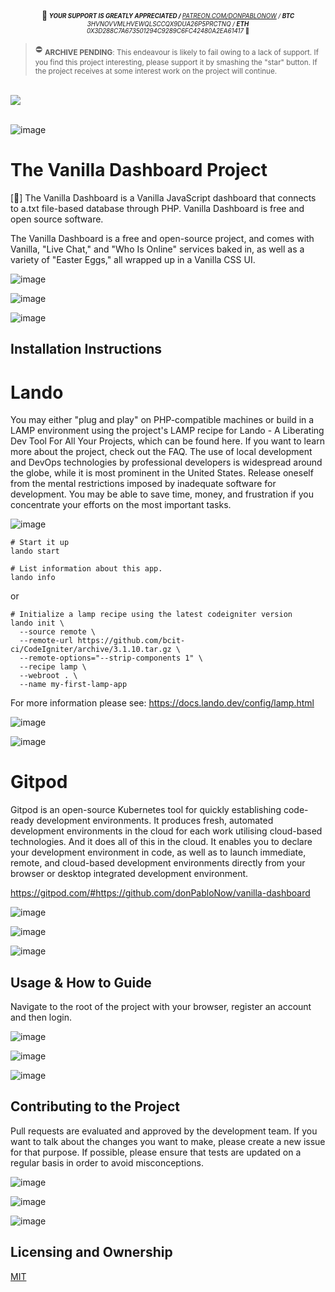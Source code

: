 <p align="center">📢<sub><sup> <i><b> YOUR SUPPORT IS GREATLY APPRECIATED / </b> <a href="https://www.patreon.com/donPabloNow">PATREON.COM/DONPABLONOW</a> / <b>BTC</b>  3HVNOVVMLHVEWQLSCCQX9DUA26P5PRCTNQ / <b>ETH</b> 0X3D288C7A673501294C9289C6FC42480A2EA61417 </i>🙏 </sub></sup></p><blockquote><p> ⛔️ <sub><b>ARCHIVE PENDING</b>: This endeavour is likely to fail owing to a lack of support. If you find this project interesting, please support it by smashing the "star" button. If the project receives at some interest work on the project will continue.</sub></p></blockquote></br><a href="https://www.donPabloNow.com/#notice"><img src="https://www.donPabloNow.com/notice.wepd"/></a></br></br>

![image](https://user-images.githubusercontent.com/6468571/152180948-7c0b5986-8e19-4fb0-8da2-34602d6bb5da.png)

# The Vanilla Dashboard Project

[🍦] The Vanilla Dashboard is a Vanilla JavaScript dashboard that connects to a.txt file-based database through PHP. Vanilla Dashboard is free and open source software. 

The Vanilla Dashboard is a free and open-source project, and comes with Vanilla, "Live Chat," and "Who Is Online" services baked in, as well as a variety of "Easter Eggs," all wrapped up in a Vanilla CSS UI.

![image](https://user-images.githubusercontent.com/6468571/152177506-be7b0c78-3395-4064-bb39-b949aac924ff.png)


![image](https://user-images.githubusercontent.com/6468571/152181888-0b505d28-41c9-4d17-bf4d-9cb3b3411e67.png)


![image](https://user-images.githubusercontent.com/6468571/152180986-20e0beb1-c098-421b-b71a-e8cfc01aa170.png)

## Installation Instructions

# Lando
You may either "plug and play" on PHP-compatible machines or build in a LAMP environment using the project's LAMP recipe for Lando - A Liberating Dev Tool For All Your Projects, which can be found here. If you want to learn more about the project, check out the FAQ. The use of local development and DevOps technologies by professional developers is widespread around the globe, while it is most prominent in the United States. Release oneself from the mental restrictions imposed by inadequate software for development. You may be able to save time, money, and frustration if you concentrate your efforts on the most important tasks.

![image](https://user-images.githubusercontent.com/6468571/152177774-25482b2a-f8cd-4f19-a221-97dc29212a2d.png)

```
# Start it up
lando start

# List information about this app.
lando info
```

or 

```
# Initialize a lamp recipe using the latest codeigniter version
lando init \
  --source remote \
  --remote-url https://github.com/bcit-ci/CodeIgniter/archive/3.1.10.tar.gz \
  --remote-options="--strip-components 1" \
  --recipe lamp \
  --webroot . \
  --name my-first-lamp-app
```

For more information please see: https://docs.lando.dev/config/lamp.html 

![image](https://user-images.githubusercontent.com/6468571/152178164-3cf9d286-6ca2-407e-8f62-50fc4d217a6b.png)


![image](https://user-images.githubusercontent.com/6468571/152181962-33e4e658-5fbc-4b2d-9366-7147e9fabe65.png)


# Gitpod

Gitpod is an open-source Kubernetes tool for quickly establishing code-ready development environments. It produces fresh, automated development environments in the cloud for each work utilising cloud-based technologies. And it does all of this in the cloud. It enables you to declare your development environment in code, as well as to launch immediate, remote, and cloud-based development environments directly from your browser or desktop integrated development environment.

https://gitpod.com/#https://github.com/donPabloNow/vanilla-dashboard

![image](https://user-images.githubusercontent.com/6468571/152177615-421c1286-33cd-4c38-9f7b-3c486901ba81.png)


![image](https://user-images.githubusercontent.com/6468571/152181932-88f8e56c-b479-478a-8e38-06150cf4ef3e.png)


![image](https://user-images.githubusercontent.com/6468571/152181058-6446dd76-3012-4e9f-b05a-7d86ca5d0872.png)

## Usage & How to Guide

Navigate to the root of the project with your browser, register an account and then login.

![image](https://user-images.githubusercontent.com/6468571/152178601-981f8e64-a22e-4278-89dd-46e2c39ee77f.png)


![image](https://user-images.githubusercontent.com/6468571/152181949-99b9aaa6-586e-4f64-826d-ec7616535d1c.png)


![image](https://user-images.githubusercontent.com/6468571/152181096-2b8db6ac-337c-48be-849b-4bca24e4a39b.png)

## Contributing to the Project

Pull requests are evaluated and approved by the development team. If you want to talk about the changes you want to make, please create a new issue for that purpose. If possible, please ensure that tests are updated on a regular basis in order to avoid misconceptions.

![image](https://user-images.githubusercontent.com/6468571/152178640-266dfe32-62c2-4ad2-a2c9-2096af248e18.png)


![image](https://user-images.githubusercontent.com/6468571/152181962-33e4e658-5fbc-4b2d-9366-7147e9fabe65.png)


![image](https://user-images.githubusercontent.com/6468571/152181124-d8d43105-8525-4220-ab91-a4caf933634b.png)

## Licensing and Ownership

[MIT](https://choosealicense.com/licenses/mit/)
